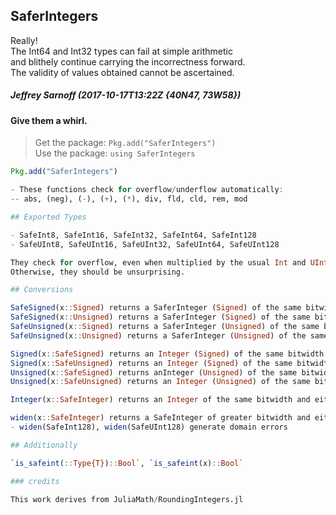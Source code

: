## SaferIntegers

Really!    
The Int64 and Int32 types can fail at simple arithmetic       
and blithely continue carrying the incorrectness forward.   
The validity of values obtained cannot be ascertained.

##### Jeffrey Sarnoff (2017-10-17T13:22Z {40N47, 73W58})

#### Give them a whirl.

> Get the package: `Pkg.add("SaferIntegers")`     
> Use the package:  `using SaferIntegers`     


```julia
Pkg.add("SaferIntegers")

- These functions check for overflow/underflow automatically:    
-- abs, (neg), (-), (+), (*), div, fld, cld, rem, mod 

## Exported Types

- SafeInt8, SafeInt16, SafeInt32, SafeInt64, SafeInt128    
- SafeUInt8, SafeUInt16, SafeUInt32, SafeUInt64, SafeUInt128    

They check for overflow, even when multiplied by the usual Int and UInt types.    
Otherwise, they should be unsurprising.

## Conversions 

SafeSigned(x::Signed) returns a SaferInteger (Signed) of the same bitwidth as x    
SafeSigned(x::Unsigned) returns a SaferInteger (Signed) of the same bitwidth as x    
SafeUnsigned(x::Signed) returns a SaferInteger (Unsigned) of the same bitwidth as x    
SafeUnsigned(x::Unsigned) returns a SaferInteger (Unsigned) of the same bitwidth as x    

Signed(x::SafeSigned) returns an Integer (Signed) of the same bitwidth as x    
Signed(x::SafeUnsigned) returns an Integer (Signed) of the same bitwidth as x    
Unsigned(x::SafeSigned) returns anInteger (Unsigned) of the same bitwidth as x    
Unsigned(x::SafeUnsigned) returns an Integer (Unsigned) of the same bitwidth as x    

Integer(x::SafeInteger) returns an Integer of the same bitwidth and either Signed or Unsigned as x

widen(x::SafeInteger) returns a SafeInteger of greater bitwidth and either Signed or Unsigned as x    
- widen(SafeInt128), widen(SafeUInt128) generate domain errors

## Additionally

`is_safeint(::Type{T})::Bool`, `is_safeint(x)::Bool`

### credits

This work derives from JuliaMath/RoundingIntegers.jl
